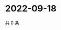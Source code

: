 # 2022-09-18

共 0 条

<!-- BEGIN WEIBO -->
<!-- 最后更新时间 Sun Sep 18 2022 00:24:01 GMT+0800 (China Standard Time) -->

<!-- END WEIBO -->
